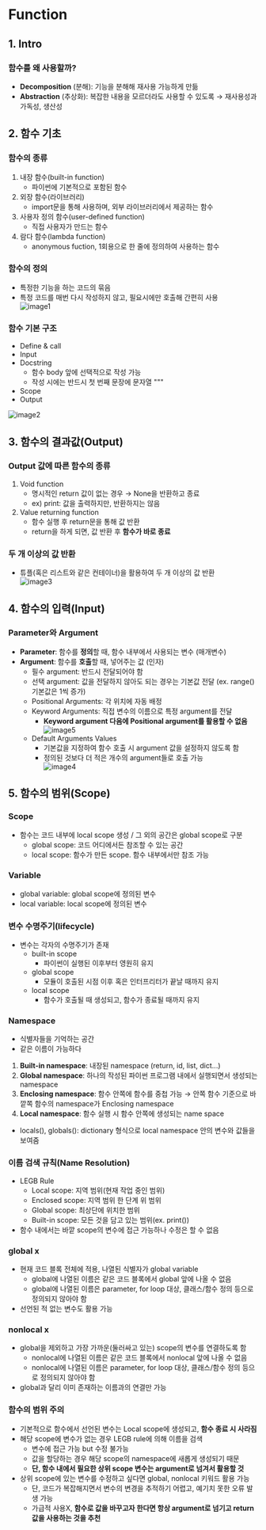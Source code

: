 # Function
## 1. Intro
### 함수를 왜 사용할까?
  - **Decomposition** (분해): 기능을 분해해 재사용 가능하게 만듦
  - **Abstraction** (추상화): 복잡한 내용을 모르더라도 사용할 수 있도록 &rarr; 재사용성과 가독성, 생산성

## 2. 함수 기초  
### 함수의 종류  
1. 내장 함수(built-in function)  
    - 파이썬에 기본적으로 포함된 함수
2. 외장 함수(라이브러리)
    - import문을 통해 사용하며, 외부 라이브러리에서 제공하는 함수
3. 사용자 정의 함수(user-defined function)
    - 직접 사용자가 만드는 함수
4. 람다 함수(lambda function)  
    - anonymous fuction, 1회용으로 한 줄에 정의하여 사용하는 함수   

### 함수의 정의   
- 특정한 기능을 하는 코드의 묶음  
- 특정 코드를 매번 다시 작성하지 않고, 필요시에만 호출해 간편히 사용    
![image1](https://user-images.githubusercontent.com/108309396/213062735-05b09c33-35ad-4fff-80a9-e28bccd92b1c.png) 

### 함수 기본 구조
- Define & call  
- Input
- Docstring
  - 함수 body 앞에 선택적으로 작성 가능
  - 작성 시에는 반드시 첫 번째 문장에 문자열 """
- Scope
- Output  

![image2](https://user-images.githubusercontent.com/108309396/213062793-20c3abf7-b09b-4d88-874e-8532ca0d6614.png)


## 3. 함수의 결과값(Output)
### Output 값에 따른 함수의 종류
1. Void function
      - 명시적인 return 값이 없는 경우 &rarr; None을 반환하고 종료
      - ex) print: 값을 출력하지만, 반환하지는 않음
  1. Value returning function
      - 함수 실행 후 return문을 통해 값 반환
      - return을 하게 되면, 값 반환 후 **함수가 바로 종료**

### 두 개 이상의 값 반환
- 튜플(혹은 리스트와 같은 컨테이너)을 활용하여 두 개 이상의 값 반환  
![image3](https://user-images.githubusercontent.com/108309396/213062796-72d4d8ff-abb1-43b1-933b-db2c20e807f1.png)

## 4. 함수의 입력(Input)
### Parameter와 Argument
- **Parameter**: 함수를 **정의**할 때, 함수 내부에서 사용되는 변수 (매개변수) 
- **Argument**: 함수를 **호출**할 때, 넣어주는 값 (인자)
  - 필수 argument: 반드시 전달되어야 함  
  - 선택 argument: 값을 전달하지 않아도 되는 경우는 기본값 전달 (ex. range() 기본값은 1씩 증가)
  - Positional Arguments: 각 위치에 자동 배정  
  - Keyword Arguments: 직접 변수의 이름으로 특정 argument를 전달
    - **Keyword argument 다음에 Positional argument를 활용할 수 없음**
![image5](https://user-images.githubusercontent.com/108309396/213062798-7bfc484d-404f-46e5-ac7f-3590ca028495.png)
  - Default Arguments Values  
    - 기본값을 지정하여 함수 호출 시 argument 값을 설정하지 않도록 함  
    - 정의된 것보다 더 적은 개수의 argument들로 호출 가능  
![image4](https://user-images.githubusercontent.com/108309396/213062797-81f6b86f-b63f-4081-95f9-af736d493dd0.png) 

## 5. 함수의 범위(Scope)  
### Scope
- 함수는 코드 내부에 local scope 생성 / 그 외의 공간은 global scope로 구분
  - global scope: 코드 어디에서든 참조할 수 있는 공간
  - local scope: 함수가 만든 scope. 함수 내부에서만 참조 가능

### Variable
  - global variable: global scope에 정의된 변수
  - local variable: local scope에 정의된 변수

### 변수 수명주기(lifecycle)
- 변수는 각자의 수명주기가 존재
  - built-in scope
    - 파이썬이 실행된 이후부터 영원히 유지
  - global scope
    - 모듈이 호출된 시점 이후 혹은 인터프리터가 끝날 때까지 유지
  - local scope
    - 함수가 호출될 때 생성되고, 함수가 종료될 때까지 유지

### Namespace
- 식별자들을 기억하는 공간  
- 같은 이름이 가능하다
1. **Built-in namespace**: 내장된 namespace (return, id, list, dict...)
2. **Global namespace**: 하나의 작성된 파이썬 프로그램 내에서 실행되면서 생성되는 namespace
3. **Enclosing namespace**: 함수 안쪽에 함수를 중첩 가능 &rarr; 안쪽 함수 기준으로 바깥쪽 함수의 namespace가 Enclosing namespace
4. **Local namespace**: 함수 실행 시 함수 안쪽에 생성되는 name space
- locals(), globals(): dictionary 형식으로 local namespace 안의 변수와 값들을 보여줌

### 이름 검색 규칙(Name Resolution)
- LEGB Rule
  - Local scope: 지역 범위(현재 작업 중인 범위)
  - Enclosed scope: 지역 범위 한 단계 위 범위
  - Global scope: 최상단에 위치한 범위
  - Built-in scope: 모든 것을 담고 있는 범위(ex. print())
- 함수 내에서는 바깥 scope의 변수에 접근 가능하나 수정은 할 수 없음

### global x
- 현재 코드 블록 전체에 적용, 나열된 식별자가 global variable
  - global에 나열된 이름은 같은 코드 블록에서 global 앞에 나올 수 없음
  - global에 나열된 이름은 parameter, for loop 대상, 클래스/함수 정의 등으로 정의되지 않아야 함
- 선언된 적 없는 변수도 활용 가능

### nonlocal x
- global을 제외하고 가장 가까운(둘러싸고 있는) scope의 변수를 연결하도록 함
  - nonlocal에 나열된 이름은 같은 코드 블록에서 nonlocal 앞에 나올 수 없음
  - nonlocal에 나열된 이름은 parameter, for loop 대상, 클래스/함수 정의 등으로 정의되지 않아야 함
- global과 달리 이미 존재하는 이름과의 연결만 가능

### 함수의 범위 주의
- 기본적으로 함수에서 선언된 변수는 Local scope에 생성되고, **함수 종료 시 사라짐**
- 해당 scope에 변수가 없는 경우 LEGB rule에 의해 이름을 검색
  - 변수에 접근 가능 but 수정 불가능
  - 값을 할당하는 경우 해당 scope의 namespace에 새롭게 생성되기 때문
  - **단, 함수 내에서 필요한 상위 scope 변수는 argument로 넘겨서 활용할 것**
- 상위 scope에 있는 변수를 수정하고 싶다면 global, nonlocal 키워드 활용 가능
  - 단, 코드가 복잡해지면서 변수의 변경을 추적하기 어렵고, 예기치 못한 오류 발생 가능
  - 가급적 사용X, **함수로 값을 바꾸고자 한다면 항상 argument로 넘기고 return값을 사용하는 것을 추천**